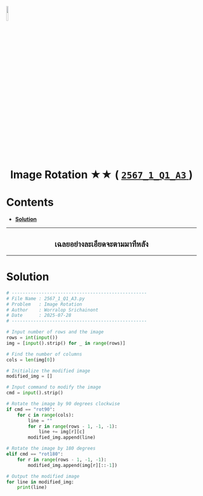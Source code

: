 <p align="left">
  <a href="../../README.md">
    <img src="../../../../Z99-OTHERS/00-common/00-back.png" style="width:10%">
  </a>
</p>

<div align="center">
  <h1>
    Image Rotation ★★ (
      <a href="https://drive.google.com/file/d/1w2NXIPMJdgbLTamYX4en2fHmGKXnAClv/view?usp=sharing">
        <code>2567_1_Q1_A3</code>
      </a>
    )
  </h1>
</div>

# Contents

-   [**Solution**](#solution)

---

<div align="center">
  <h2>เฉลยอย่างละเอียดจะตามมาทีหลัง</h2>
</div>

---

# Solution

```python
# --------------------------------------------------
# File Name : 2567_1_Q1_A3.py
# Problem   : Image Rotation
# Author    : Worralop Srichainont
# Date      : 2025-07-28
# --------------------------------------------------

# Input number of rows and the image
rows = int(input())
img = [input().strip() for _ in range(rows)]

# Find the number of columns
cols = len(img[0])

# Initialize the modified image
modified_img = []

# Input command to modify the image
cmd = input().strip()

# Rotate the image by 90 degrees clockwise
if cmd == "rot90":
    for c in range(cols):
        line = ""
        for r in range(rows - 1, -1, -1):
            line += img[r][c]
        modified_img.append(line)

# Rotate the image by 180 degrees
elif cmd == "rot180":
    for r in range(rows - 1, -1, -1):
        modified_img.append(img[r][::-1])

# Output the modified image
for line in modified_img:
    print(line)
```

